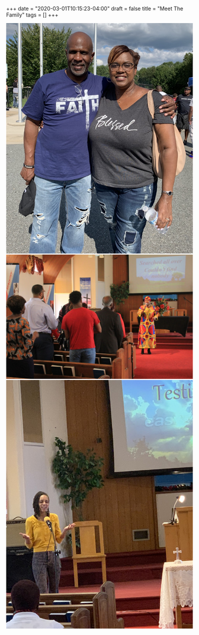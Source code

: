 +++
date = "2020-03-01T10:15:23-04:00"
draft = false
title = "Meet The Family"
tags = []
+++


![alt text](Tim%20%26%20Kim.jpg)
![alt text](Worship%203.jpg)
![alt text](Worship.jpg)

